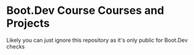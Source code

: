 # Boot.Dev Course Courses and Projects

Likely you can just ignore this repository as it's only public for Boot.Dev checks